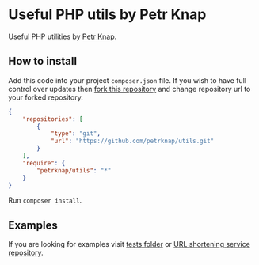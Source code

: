 # Useful PHP utils by Petr Knap

Useful PHP utilities by [Petr Knap].

## How to install

Add this code into your project `composer.json` file. If you wish to have full control over updates then [fork this repository] and change repository url to your forked repository.

```json
{
    "repositories": [
        {
            "type": "git",
            "url": "https://github.com/petrknap/utils.git"
        }
    ],
    "require": {
        "petrknap/utils": "*"
    }
}
```

Run `composer install`.

## Examples

If you are looking for examples visit [tests folder] or [URL shortening service repository].



[fork this repository]:https://github.com/petrknap/utils/fork
[Petr Knap]:http://petrknap.cz/
[tests folder]:https://github.com/petrknap/utils/tree/master/tests
[URL shortening service repository]:https://github.com/petrknap/link.petrknap.cz

